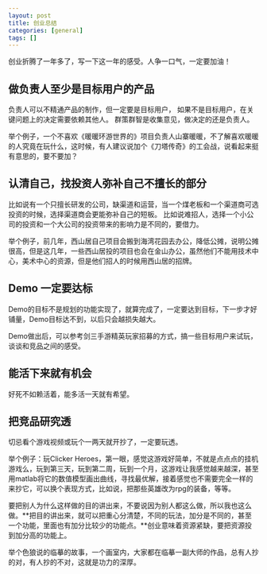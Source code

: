 ```yaml
---
layout: post
title: 创业总结
categories: [general]
tags: []
---
```


创业折腾了一年多了，写一下这一年的感受。人争一口气，一定要加油！

## 做负责人至少是目标用户的产品 ##
负责人可以不精通产品的制作，但一定要是目标用户，
如果不是目标用户，在关键问题上的决定需要依赖其他人。
群策群智是收集意见，做决定的还是负责人。

举个例子，一个不喜欢《暖暖环游世界的》项目负责人山寨暖暖，不了解喜欢暖暖的人究竟在玩什么，这时候，有人建议说加个《刀塔传奇》的工会战，说看起来挺有意思的，要不要加？

## 认清自己，找投资人弥补自己不擅长的部分 ##
比如说有一个只擅长研发的公司，缺渠道和运营，当一个煤老板和一个渠道商可选投资的时候，选择渠道商会更能弥补自己的短板。
比如说难招人，选择一个小公司的投资和一个大公司的投资带来的影响力是不同的，要借力。

举个例子，前几年，西山居自己项目会搬到海湾花园去办公，降低公摊，说明公摊很高，但是这几年，一些西山居投的项目也会在金山办公，虽然他们不能用技术中心，美术中心的资源，但是他们招人的时候用西山居的招牌。

## Demo 一定要达标 ##
Demo的目标不是规划的功能实现了，就算完成了，一定要达到目标，下一步才好铺量，Demo目标达不到，以后只会越损失越大。

Demo做出后，可以参考剑三手游精英玩家招募的方式，搞一些目标用户来试玩，谈谈和竞品之间的感受。

## 能活下来就有机会 ##
好死不如赖活着，能多活一天就有希望。

## 把竞品研究透 ##
切忌看个游戏视频或玩个一两天就开抄了，一定要玩透。

举个例子：玩Clicker Heroes，第一眼，感觉这游戏好简单，不就是点点点的挂机游戏么，玩到第三天，玩到第二周，玩到一个月，这游戏让我感觉越来越深，甚至用matlab将它的数值模型画出曲线，寻找最优解，接着感觉也不需要完全一样的来抄它，可以换个表现方式，比如说，把那些英雄改为rpg的装备，等等。

要把别人为什么这样做的目的讲出来，不要说因为别人都这么做，所以我也这么做。**把目的讲出来，就可以把重心分清楚，不同的玩法，加分是不同的，甚至一个功能，里面也有加分比较少的功能点。**创业意味着资源紧缺，要把资源投到加分高的功能上。

举个色狼说的临摹的故事，一个画室内，大家都在临摹一副大师的作品，总有人抄的对，有人抄的不对，这就是功力的深厚。